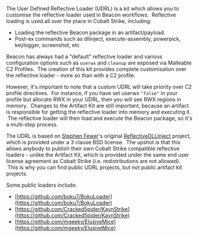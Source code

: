 The User Defined Reflective Loader (UDRL) is a kit which allows you to customise the reflective loader used in Beacon workflows.  Reflective loading is used all over the place in Cobalt Strike, including:

-   Loading the reflective Beacon package in an artifact/payload.
-   Post-ex commands such as dllinject, execute-assembly, powerpick, keylogger, screenshot, etc

Beacon has always had a "default" reflective loader and various configuration options such as `userwx` and `cleanup` are exposed via Malleable C2 Profiles.  The creation of this kit provides complete customisation over the reflective loader - more so than with a C2 profile.

However, it's important to note that a custom UDRL will take priority over C2 profile directives.  For instance, if you have set userwx `"false"` in your profile but allocate RWX in your UDRL, then you will see RWX regions in memory.  Changes to the Artifact Kit are still important, because an artifact is responsible for getting the reflective loader into memory and executing it.  The reflective loader will then load and execute the Beacon package, so it's a multi-step process.

The UDRL is based on [Stephen Fewer](https://twitter.com/stephenfewer)'s original [ReflectiveDLLInject](https://github.com/stephenfewer/ReflectiveDLLInjection) project, which is provided under a 3 clause BSD license.  The upshot is that this allows anybody to publish their own Cobalt Strike compatible reflective loaders - unlike the Artifact Kit, which is provided under the same end user license agreement as Cobalt Strike (i.e. redistributions are not allowed).  This is why you can find public UDRL projects, but not public artifact kit projects.

  

Some public loaders include:

-   [https://github.com/boku7/BokuLoader](https://github.com/boku7/BokuLoader)
-   [https://github.com/Cracked5pider/KaynStrike](https://github.com/Cracked5pider/KaynStrike)
-   [https://github.com/mgeeky/ElusiveMice](https://github.com/mgeeky/ElusiveMice)
